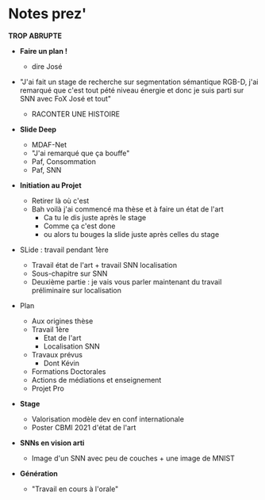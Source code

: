 # Notes prez'
**TROP ABRUPTE**

- **Faire un plan !**
  - dire José


- "J'ai fait un stage de recherche sur segmentation sémantique RGB-D, j'ai remarqué que c'est tout pété niveau énergie et donc je suis parti sur SNN avec FoX José et tout"
  - RACONTER UNE HISTOIRE

- **Slide Deep**
  - MDAF-Net 
  - "J'ai remarqué que ça bouffe"
  - Paf, Consommation
  - Paf, SNN

<!-- - **Surrogate Gradient**
  - Image MNIST pour illustrer tâches simples -->

- **Initiation au Projet**
  - Retirer là où c'est
  - Bah voilà j'ai commencé ma thèse et à faire un état de l'art
    - Ca tu le dis juste après le stage
    - Comme ça c'est done
    - ou alors tu bouges la slide juste après celles du stage

- SLide : travail pendant 1ère
  - Travail état de l'art + travail SNN localisation
  - Sous-chapitre sur SNN
  - Deuxième partie : je vais vous parler maintenant du travail préliminaire sur localisation

- Plan
  - Aux origines thèse
  - Travail 1ère
    - Etat de l'art
    - Localisation SNN
  - Travaux prévus
    - Dont Kévin
  - Formations Doctorales
  - Actions de médiations et enseignement
  - Projet Pro


- **Stage**
  - Valorisation modèle dev en conf internationale
  - Poster CBMI 2021 d'état de l'art

- **SNNs en vision arti**
  - Image d'un SNN avec peu de couches + une image de MNIST

- **Génération**
  - "Travail en cours à l'orale"